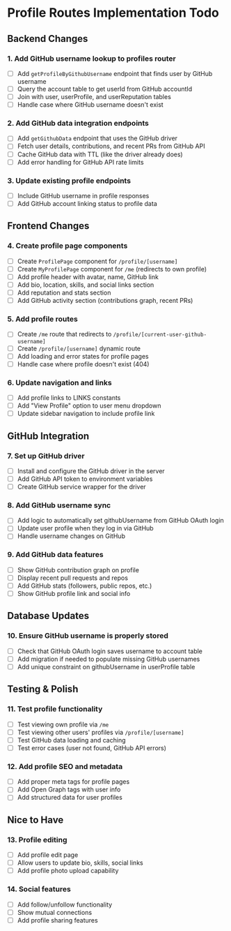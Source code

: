 # Profile Routes Implementation Todo

## Backend Changes

### 1. Add GitHub username lookup to profiles router
- [ ] Add `getProfileByGithubUsername` endpoint that finds user by GitHub username
- [ ] Query the account table to get userId from GitHub accountId
- [ ] Join with user, userProfile, and userReputation tables
- [ ] Handle case where GitHub username doesn't exist

### 2. Add GitHub data integration endpoints
- [ ] Add `getGithubData` endpoint that uses the GitHub driver
- [ ] Fetch user details, contributions, and recent PRs from GitHub API
- [ ] Cache GitHub data with TTL (like the driver already does)
- [ ] Add error handling for GitHub API rate limits

### 3. Update existing profile endpoints
- [ ] Include GitHub username in profile responses
- [ ] Add GitHub account linking status to profile data

## Frontend Changes

### 4. Create profile page components
- [ ] Create `ProfilePage` component for `/profile/[username]`
- [ ] Create `MyProfilePage` component for `/me` (redirects to own profile)
- [ ] Add profile header with avatar, name, GitHub link
- [ ] Add bio, location, skills, and social links section
- [ ] Add reputation and stats section
- [ ] Add GitHub activity section (contributions graph, recent PRs)

### 5. Add profile routes
- [ ] Create `/me` route that redirects to `/profile/[current-user-github-username]`
- [ ] Create `/profile/[username]` dynamic route
- [ ] Add loading and error states for profile pages
- [ ] Handle case where profile doesn't exist (404)

### 6. Update navigation and links
- [ ] Add profile links to LINKS constants
- [ ] Add "View Profile" option to user menu dropdown
- [ ] Update sidebar navigation to include profile link

## GitHub Integration

### 7. Set up GitHub driver
- [ ] Install and configure the GitHub driver in the server
- [ ] Add GitHub API token to environment variables
- [ ] Create GitHub service wrapper for the driver

### 8. Add GitHub username sync
- [ ] Add logic to automatically set githubUsername from GitHub OAuth login
- [ ] Update user profile when they log in via GitHub
- [ ] Handle username changes on GitHub

### 9. Add GitHub data features
- [ ] Show GitHub contribution graph on profile
- [ ] Display recent pull requests and repos
- [ ] Add GitHub stats (followers, public repos, etc.)
- [ ] Show GitHub profile link and social info

## Database Updates

### 10. Ensure GitHub username is properly stored
- [ ] Check that GitHub OAuth login saves username to account table
- [ ] Add migration if needed to populate missing GitHub usernames
- [ ] Add unique constraint on githubUsername in userProfile table

## Testing & Polish

### 11. Test profile functionality
- [ ] Test viewing own profile via `/me`
- [ ] Test viewing other users' profiles via `/profile/[username]`
- [ ] Test GitHub data loading and caching
- [ ] Test error cases (user not found, GitHub API errors)

### 12. Add profile SEO and metadata
- [ ] Add proper meta tags for profile pages
- [ ] Add Open Graph tags with user info
- [ ] Add structured data for user profiles

## Nice to Have

### 13. Profile editing
- [ ] Add profile edit page
- [ ] Allow users to update bio, skills, social links
- [ ] Add profile photo upload capability

### 14. Social features
- [ ] Add follow/unfollow functionality
- [ ] Show mutual connections
- [ ] Add profile sharing features 